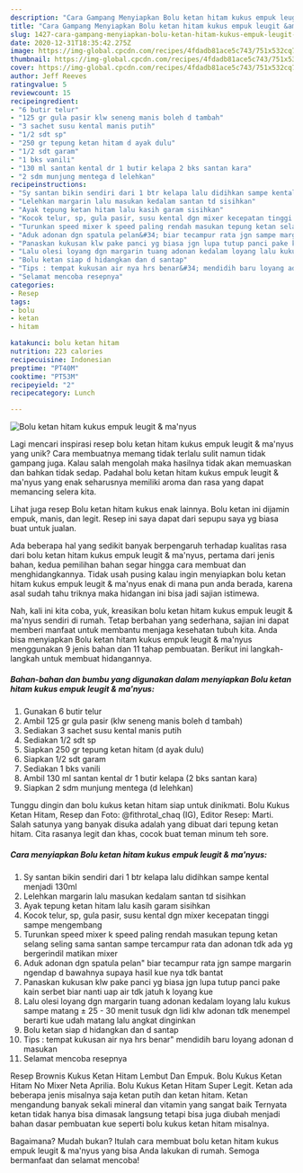 ```yaml
---
description: "Cara Gampang Menyiapkan Bolu ketan hitam kukus empuk leugit &amp;amp; ma&amp;#39;nyus yang Lezat Sekali"
title: "Cara Gampang Menyiapkan Bolu ketan hitam kukus empuk leugit &amp;amp; ma&amp;#39;nyus yang Lezat Sekali"
slug: 1427-cara-gampang-menyiapkan-bolu-ketan-hitam-kukus-empuk-leugit-and-amp-ma-and-39-nyus-yang-lezat-sekali
date: 2020-12-31T18:35:42.275Z
image: https://img-global.cpcdn.com/recipes/4fdadb81ace5c743/751x532cq70/bolu-ketan-hitam-kukus-empuk-leugit-manyus-foto-resep-utama.jpg
thumbnail: https://img-global.cpcdn.com/recipes/4fdadb81ace5c743/751x532cq70/bolu-ketan-hitam-kukus-empuk-leugit-manyus-foto-resep-utama.jpg
cover: https://img-global.cpcdn.com/recipes/4fdadb81ace5c743/751x532cq70/bolu-ketan-hitam-kukus-empuk-leugit-manyus-foto-resep-utama.jpg
author: Jeff Reeves
ratingvalue: 5
reviewcount: 15
recipeingredient:
- "6 butir telur"
- "125 gr gula pasir klw seneng manis boleh d tambah"
- "3 sachet susu kental manis putih"
- "1/2 sdt sp"
- "250 gr tepung ketan hitam d ayak dulu"
- "1/2 sdt garam"
- "1 bks vanili"
- "130 ml santan kental dr 1 butir kelapa 2 bks santan kara"
- "2 sdm munjung mentega d lelehkan"
recipeinstructions:
- "Sy santan bikin sendiri dari 1 btr kelapa lalu didihkan sampe kental menjadi 130ml"
- "Lelehkan margarin lalu masukan kedalam santan td sisihkan"
- "Ayak tepung ketan hitam lalu kasih garam sisihkan"
- "Kocok telur, sp, gula pasir, susu kental dgn mixer kecepatan tinggi sampe mengembang"
- "Turunkan speed mixer k speed paling rendah masukan tepung ketan selang seling sama santan sampe tercampur rata dan adonan tdk ada yg bergerindil matikan mixer"
- "Aduk adonan dgn spatula pelan&#34; biar tecampur rata jgn sampe margarin ngendap d bawahnya supaya hasil kue nya tdk bantat"
- "Panaskan kukusan klw pake panci yg biasa jgn lupa tutup panci pake kain serbet biar nanti uap air tdk jatuh k loyang kue"
- "Lalu olesi loyang dgn margarin tuang adonan kedalam loyang lalu kukus sampe matang ± 25 - 30 menit tusuk dgn lidi klw adonan tdk menempel berarti kue udah matang lalu angkat dinginkan"
- "Bolu ketan siap d hidangkan dan d santap"
- "Tips : tempat kukusan air nya hrs benar&#34; mendidih baru loyang adonan d masukan"
- "Selamat mencoba resepnya"
categories:
- Resep
tags:
- bolu
- ketan
- hitam

katakunci: bolu ketan hitam 
nutrition: 223 calories
recipecuisine: Indonesian
preptime: "PT40M"
cooktime: "PT53M"
recipeyield: "2"
recipecategory: Lunch

---
```



![Bolu ketan hitam kukus empuk leugit &amp; ma&#39;nyus](https://img-global.cpcdn.com/recipes/4fdadb81ace5c743/751x532cq70/bolu-ketan-hitam-kukus-empuk-leugit-manyus-foto-resep-utama.jpg)

Lagi mencari inspirasi resep bolu ketan hitam kukus empuk leugit &amp; ma&#39;nyus yang unik? Cara membuatnya memang tidak terlalu sulit namun tidak gampang juga. Kalau salah mengolah maka hasilnya tidak akan memuaskan dan bahkan tidak sedap. Padahal bolu ketan hitam kukus empuk leugit &amp; ma&#39;nyus yang enak seharusnya memiliki aroma dan rasa yang dapat memancing selera kita.

Lihat juga resep Bolu ketan hitam kukus enak lainnya. Bolu ketan ini dijamin empuk, manis, dan legit. Resep ini saya dapat dari sepupu saya yg biasa buat untuk jualan.

Ada beberapa hal yang sedikit banyak berpengaruh terhadap kualitas rasa dari bolu ketan hitam kukus empuk leugit &amp; ma&#39;nyus, pertama dari jenis bahan, kedua pemilihan bahan segar hingga cara membuat dan menghidangkannya. Tidak usah pusing kalau ingin menyiapkan bolu ketan hitam kukus empuk leugit &amp; ma&#39;nyus enak di mana pun anda berada, karena asal sudah tahu triknya maka hidangan ini bisa jadi sajian istimewa.


Nah, kali ini kita coba, yuk, kreasikan bolu ketan hitam kukus empuk leugit &amp; ma&#39;nyus sendiri di rumah. Tetap berbahan yang sederhana, sajian ini dapat memberi manfaat untuk membantu menjaga kesehatan tubuh kita. Anda bisa menyiapkan Bolu ketan hitam kukus empuk leugit &amp; ma&#39;nyus menggunakan 9 jenis bahan dan 11 tahap pembuatan. Berikut ini langkah-langkah untuk membuat hidangannya.

<!--inarticleads1-->

##### Bahan-bahan dan bumbu yang digunakan dalam menyiapkan Bolu ketan hitam kukus empuk leugit &amp; ma&#39;nyus:

1. Gunakan 6 butir telur
1. Ambil 125 gr gula pasir (klw seneng manis boleh d tambah)
1. Sediakan 3 sachet susu kental manis putih
1. Sediakan 1/2 sdt sp
1. Siapkan 250 gr tepung ketan hitam (d ayak dulu)
1. Siapkan 1/2 sdt garam
1. Sediakan 1 bks vanili
1. Ambil 130 ml santan kental dr 1 butir kelapa (2 bks santan kara)
1. Siapkan 2 sdm munjung mentega (d lelehkan)


Tunggu dingin dan bolu kukus ketan hitam siap untuk dinikmati. Bolu Kukus Ketan Hitam, Resep dan Foto: @fithrotal_chaq (IG), Editor Resep: Marti. Salah satunya yang banyak disuka adalah yang dibuat dari tepung ketan hitam. Cita rasanya legit dan khas, cocok buat teman minum teh sore. 

<!--inarticleads2-->

##### Cara menyiapkan Bolu ketan hitam kukus empuk leugit &amp; ma&#39;nyus:

1. Sy santan bikin sendiri dari 1 btr kelapa lalu didihkan sampe kental menjadi 130ml
1. Lelehkan margarin lalu masukan kedalam santan td sisihkan
1. Ayak tepung ketan hitam lalu kasih garam sisihkan
1. Kocok telur, sp, gula pasir, susu kental dgn mixer kecepatan tinggi sampe mengembang
1. Turunkan speed mixer k speed paling rendah masukan tepung ketan selang seling sama santan sampe tercampur rata dan adonan tdk ada yg bergerindil matikan mixer
1. Aduk adonan dgn spatula pelan&#34; biar tecampur rata jgn sampe margarin ngendap d bawahnya supaya hasil kue nya tdk bantat
1. Panaskan kukusan klw pake panci yg biasa jgn lupa tutup panci pake kain serbet biar nanti uap air tdk jatuh k loyang kue
1. Lalu olesi loyang dgn margarin tuang adonan kedalam loyang lalu kukus sampe matang ± 25 - 30 menit tusuk dgn lidi klw adonan tdk menempel berarti kue udah matang lalu angkat dinginkan
1. Bolu ketan siap d hidangkan dan d santap
1. Tips : tempat kukusan air nya hrs benar&#34; mendidih baru loyang adonan d masukan
1. Selamat mencoba resepnya


Resep Brownis Kukus Ketan Hitam Lembut Dan Empuk. Bolu Kukus Ketan Hitam No Mixer Neta Aprilia. Bolu Kukus Ketan Hitam Super Legit. Ketan ada beberapa jenis misalnya saja ketan putih dan ketan hitam. Ketan mengandung banyak sekali mineral dan vitamin yang sangat baik Ternyata ketan tidak hanya bisa dimasak langsung tetapi bisa juga diubah menjadi bahan dasar pembuatan kue seperti bolu kukus ketan hitam misalnya. 

Bagaimana? Mudah bukan? Itulah cara membuat bolu ketan hitam kukus empuk leugit &amp; ma&#39;nyus yang bisa Anda lakukan di rumah. Semoga bermanfaat dan selamat mencoba!
